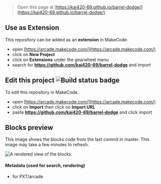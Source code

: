  


> Open this page at [https://kai420-69.github.io/barrel-dodge/](https://kai420-69.github.io/barrel-dodge/)

## Use as Extension

This repository can be added as an **extension** in MakeCode.

* open [https://arcade.makecode.com/](https://arcade.makecode.com/)
* click on **New Project**
* click on **Extensions** under the gearwheel menu
* search for **https://github.com/kai420-69/barrel-dodge** and import

## Edit this project ![Build status badge](https://github.com/kai420-69/barrel-dodge/workflows/MakeCode/badge.svg)

To edit this repository in MakeCode.

* open [https://arcade.makecode.com/](https://arcade.makecode.com/)
* click on **Import** then click on **Import URL**
* paste **https://github.com/kai420-69/barrel-dodge** and click import

## Blocks preview

This image shows the blocks code from the last commit in master.
This image may take a few minutes to refresh.

![A rendered view of the blocks](https://github.com/kai420-69/barrel-dodge/raw/master/.github/makecode/blocks.png)

#### Metadata (used for search, rendering)

* for PXT/arcade
<script src="https://makecode.com/gh-pages-embed.js"></script><script>makeCodeRender("{{ site.makecode.home_url }}", "{{ site.github.owner_name }}/{{ site.github.repository_name }}");</script>
